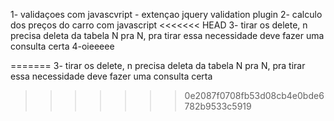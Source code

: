 1- validaçoes com javascvript - extençao jquery validation plugin
2- calculo dos preços  do carro com javascript
<<<<<<< HEAD
3- tirar os delete, n precisa deleta da tabela N pra N, pra tirar essa necessidade deve fazer uma consulta certa
4-oieeeee

=======
3- tirar os delete, n precisa deleta da tabela N pra N, pra tirar essa necessidade deve fazer uma consulta certa
>>>>>>> 0e2087f0708fb53d08cb4e0bde6782b9533c5919
